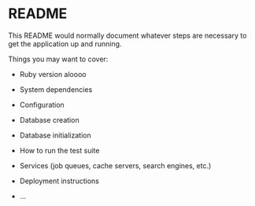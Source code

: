 # README

This README would normally document whatever steps are necessary to get the
application up and running.

Things you may want to cover:

* Ruby version
aloooo
* System dependencies

* Configuration

* Database creation

* Database initialization

* How to run the test suite

* Services (job queues, cache servers, search engines, etc.)

* Deployment instructions

* ...
